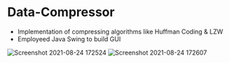 # Data-Compressor
- Implementation of compressing algorithms like Huffman Coding & LZW
- Employeed Java Swing to build GUI

![Screenshot 2021-08-24 172524](https://user-images.githubusercontent.com/55682570/130612242-7922e963-ac67-4a27-b6e5-3c6dafce2201.png)
![Screenshot 2021-08-24 172607](https://user-images.githubusercontent.com/55682570/130612309-ebe0fbf7-f4ff-4377-b352-f803495662df.png)

